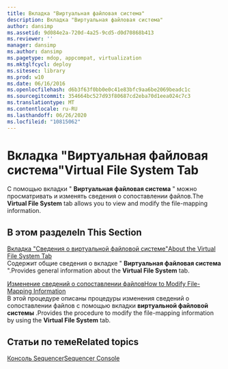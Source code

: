 ```yaml
---
title: Вкладка "Виртуальная файловая система"
description: Вкладка "Виртуальная файловая система"
author: dansimp
ms.assetid: 9d084e2a-720d-4a25-9cd5-d0d70868b413
ms.reviewer: ''
manager: dansimp
ms.author: dansimp
ms.pagetype: mdop, appcompat, virtualization
ms.mktglfcycl: deploy
ms.sitesec: library
ms.prod: w10
ms.date: 06/16/2016
ms.openlocfilehash: d6b3f63f0bb0e0c41e83bfc9aa6be2069beadc1c
ms.sourcegitcommit: 354664bc527d93f80687cd2eba70d1eea024c7c3
ms.translationtype: MT
ms.contentlocale: ru-RU
ms.lasthandoff: 06/26/2020
ms.locfileid: "10815062"
---
```

# <span data-ttu-id="bc583-103">Вкладка "Виртуальная файловая система"</span><span class="sxs-lookup"><span data-stu-id="bc583-103">Virtual File System Tab</span></span>


<span data-ttu-id="bc583-104">С помощью вкладки " **Виртуальная файловая система** " можно просматривать и изменять сведения о сопоставлении файлов.</span><span class="sxs-lookup"><span data-stu-id="bc583-104">The **Virtual File System** tab allows you to view and modify the file-mapping information.</span></span>

## <span data-ttu-id="bc583-105">В этом разделе</span><span class="sxs-lookup"><span data-stu-id="bc583-105">In This Section</span></span>


<a href="" id="about-the-virtual-file-system-tab"></a>[<span data-ttu-id="bc583-106">Вкладка "Сведения о виртуальной файловой системе"</span><span class="sxs-lookup"><span data-stu-id="bc583-106">About the Virtual File System Tab</span></span>](about-the-virtual-file-system-tab.md)  
<span data-ttu-id="bc583-107">Содержит общие сведения о вкладке " **Виртуальная файловая система** ".</span><span class="sxs-lookup"><span data-stu-id="bc583-107">Provides general information about the **Virtual File System** tab.</span></span>

<a href="" id="how-to-modify-file-mapping-information"></a>[<span data-ttu-id="bc583-108">Изменение сведений о сопоставлении файлов</span><span class="sxs-lookup"><span data-stu-id="bc583-108">How to Modify File-Mapping Information</span></span>](how-to-modify-file-mapping-information.md)  
<span data-ttu-id="bc583-109">В этой процедуре описаны процедуры изменения сведений о сопоставлении файлов с помощью вкладки **виртуальной файловой системы** .</span><span class="sxs-lookup"><span data-stu-id="bc583-109">Provides the procedure to modify the file-mapping information by using the **Virtual File System** tab.</span></span>

## <span data-ttu-id="bc583-110">Статьи по теме</span><span class="sxs-lookup"><span data-stu-id="bc583-110">Related topics</span></span>


[<span data-ttu-id="bc583-111">Консоль Sequencer</span><span class="sxs-lookup"><span data-stu-id="bc583-111">Sequencer Console</span></span>](sequencer-console.md)

 

 






